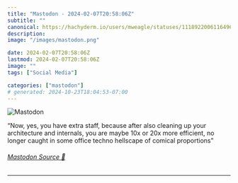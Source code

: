 ```yaml
---
title: "Mastodon - 2024-02-07T20:58:06Z"
subtitle: ""
canonical: https://hachyderm.io/users/mweagle/statuses/111892200611649642
description:
image: "/images/mastodon.png"

date: 2024-02-07T20:58:06Z
lastmod: 2024-02-07T20:58:06Z
image: ""
tags: ["Social Media"]

categories: ["mastodon"]
# generated: 2024-10-23T18:04:53-07:00
---
```

![Mastodon](/images/mastodon.png)

<p>“Now, yes, you have extra staff, because after also cleaning up your architecture and internals, you are maybe 10x or 20x more efficient, no longer caught in some office techno hellscape of comical proportions”</p>


###### [Mastodon Source 🐘](https://hachyderm.io/@mweagle/111892200611649642)

___
